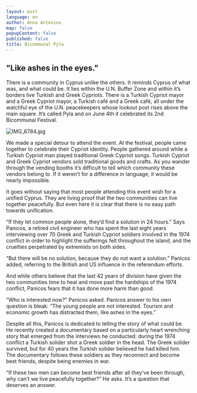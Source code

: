 ```yaml
---
layout: post
language: en
author: Anna Antoniou
map: false
popupContent: false
published: false
title: Bicommunal Pyla
---
```

## "Like ashes in the eyes."

There is a community in Cyprus unlike the others. It reminds Cyprus of what was, and what could be. It lies within the U.N. Buffer Zone and within it’s borders live Turkish and Greek Cypriots. There is a Turkish Cypriot mayor and a Greek Cypriot mayor, a Turkish café and a Greek café, all under the watchful eye of the U.N. peacekeepers whose lookout post rises above the main square. It’s called Pyla and on June 4th it celebrated its 2nd Bicommunal Festival. 

![IMG_6784.jpg]({{site.baseurl}}/media/IMG_6784.jpg)


We made a special detour to attend the event. At the festival, people came together to celebrate their Cypriot identity. People gathered around while a Turkish Cypriot man played traditional Greek Cypriot songs. Turkish Cypriot and Greek Cypriot vendors sold traditional goods and crafts. As you wander through the vending booths it’s difficult to tell which community these vendors belong to. If it weren’t for a difference in language, it would be nearly impossible. 



It goes without saying that most people attending this event wish for a unified Cyprus. They are living proof that the two communities can live together peacefully. But even here it is clear that there is no easy path towards unification. 

“If they let common people alone, they’d find a solution in 24 hours.” Says Panicos, a retired civil engineer who has spent the last eight years interviewing over 70 Greek and Turkish Cypriot soldiers involved in the 1974 conflict in order to highlight the sufferings felt throughout the island, and the cruelties perpetrated by extremists on both sides.

“But there will be no solution, because they do not want a solution.” Panicos added, referring to the British and US influence in the referendum efforts.  

And while others believe that the last 42 years of division have given the two communities time to heal and move past the hardships of the 1974 conflict, Panicos fears that it has done more harm than good. 

“Who is interested now?” Panicos asked. Panicos answer to his own question is bleak: “The young people are not interested. Tourism and economic growth has distracted them, like ashes in the eyes.”

Despite all this, Panicos is dedicated to telling the story of what could be. He recently created a documentary based on a particularly heart wrenching story that emerged from the interviews he conducted: during the 1974 conflict a Turkish solider shot a Greek soldier in the head. The Greek solider survived, but for 40 years the Turkish solider believed he had killed him. The documentary follows these soldiers as they reconnect and become best friends, despite being enemies in war. 

“If these two men can become best friends after all they’ve been through, why can’t we live peacefully together?” He asks. It’s a question that deserves an answer. 
